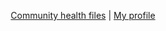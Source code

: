 <div align="center">

<!-- prettier-ignore -->
[Community health files](https://docs.github.com/en/communities/setting-up-your-project-for-healthy-contributions/creating-a-default-community-health-file)
| [My profile](https://github.com/jcbhmr)

</div>
